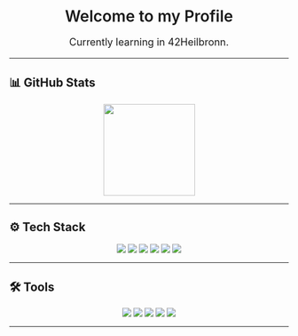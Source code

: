 <h1 align="center" style="font-weight: 600;">
  Welcome to my Profile
</h1>

<p align="center" style="font-size: 18px;">
  Currently learning in 42Heilbronn.
</p>

---

## 📊 GitHub Stats
<p align="center">
  <img src="https://github-readme-stats.vercel.app/api?username=SPARES888&show_icons=true&hide_border=true&theme=graywhite" height="165">
</p>

---

## ⚙️ Tech Stack
<p align="center">
  <img src="https://img.shields.io/badge/C-black?style=flat&logo=c&logoColor=blue" />
  <img src="https://img.shields.io/badge/C++-black?style=flat&logo=cplusplus&logoColor=purple" />
  <img src="https://img.shields.io/badge/Python-black?style=flat&logo=python&logoColor=blue" />
  <img src="https://img.shields.io/badge/HTML-black?style=flat&logo=html5&logoColor=blue" />
  <img src="https://img.shields.io/badge/CSS-black?style=flat&logo=css3&logoColor=purple" />
  <img src="https://img.shields.io/badge/Bash-black?style=flat&logo=gnubash&logoColor=green" />
</p>

---

## 🛠 Tools
<p align="center">
  <img src="https://img.shields.io/badge/Git-black?style=flat&logo=git&logoColor=purple" />
  <img src="https://img.shields.io/badge/GitHub-black?style=flat&logo=github&logoColor=purple" />
  <img src="https://img.shields.io/badge/Linux-black?style=flat&logo=linux&logoColor=white" />
  <img src="https://img.shields.io/badge/Docker-black?style=flat&logo=docker&logoColor=lightblue" />
  <img src="https://img.shields.io/badge/VSCode-black?style=flat&logo=visualstudiocode&logoColor=purple" />
</p>

---

